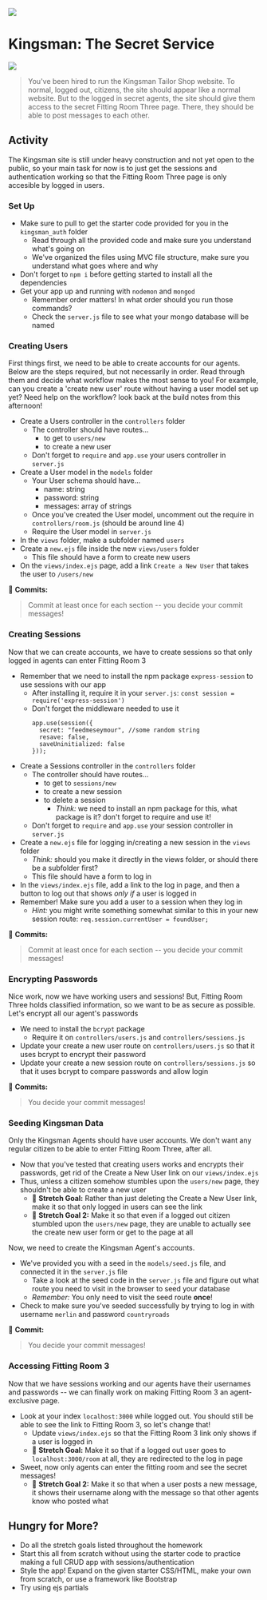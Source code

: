 ![](https://imgur.com/BmHUeeq.png)

# Kingsman: The Secret Service


![](https://imgur.com/UILh3pk.png)

> You've been hired to run the Kingsman Tailor Shop website. To normal, logged out, citizens, the site should appear like a normal website. But to the logged in secret agents, the site should give them access to the secret Fitting Room Three page. There, they should be able to post messages to each other. 

## Activity 

The Kingsman site is still under heavy construction and not yet open to the public, so your main task for now is to just get the sessions and authentication working so that the Fitting Room Three page is only accesible by logged in users.  

### Set Up

- Make sure to pull to get the starter code provided for you in the `kingsman_auth` folder 
  - Read through all the provided code and make sure you understand what's going on
  - We've organized the files using MVC file structure, make sure you understand what goes where and why
- Don't forget to `npm i` before getting started to install all the dependencies 
- Get your app up and running with `nodemon` and `mongod`
  - Remember order matters! In what order should you run those commands?
  - Check the `server.js` file to see what your mongo database will be named
  
### Creating Users 

First things first, we need to be able to create accounts for our agents. Below are the steps required, but not necessarily in order. Read through them and decide what workflow makes the most sense to you! For example, can you create a 'create new user' route without having a user model set up yet? Need help on the workflow? look back at the build notes from this afternoon!

- Create a Users controller in the `controllers` folder
  - The controller should have routes...
    - to get to `users/new` 
    - to create a new user
  - Don't forget to `require` and `app.use` your users controller in `server.js`
- Create a User model in the `models` folder
  - Your User schema should have... 
      - name: string 
      - password: string 
      - messages: array of strings
  - Once you've created the User model, uncomment out the require in `controllers/room.js` (should be around line 4)
  - Require the User model in `server.js`
- In the `views` folder, make a subfolder named `users`
- Create a `new.ejs` file inside the new `views/users` folder 
  - This file should have a form to create new users
- On the `views/index.ejs` page, add a link `Create a New User` that takes the user to `/users/new`

:red_circle: **Commits:** 
> Commit at least once for each section -- you decide your commit messages!

### Creating Sessions

Now that we can create accounts, we have to create sessions so that only logged in agents can enter Fitting Room 3 

- Remember that we need to install the npm package `express-session` to use sessions with our app
  - After installing it, require it in your `server.js`: `const session = require('express-session')`
  - Don't forget the middleware needed to use it 
    ``` 
    app.use(session({
      secret: "feedmeseymour", //some random string
      resave: false,
      saveUninitialized: false
    }));
    ```
- Create a Sessions controller in the `controllers` folder
  - The controller should have routes...
    - to get to `sessions/new`
    - to create a new session
    - to delete a session 
      - _Think:_ we need to install an npm package for this, what package is it? don't forget to require and use it!
  - Don't forget to `require` and `app.use` your session controller in `server.js`
- Create a `new.ejs` file for logging in/creating a new session in the `views` folder
  - _Think:_ should you make it directly in the views folder, or should there be a subfolder first?
  - This file should have a form to log in
- In the `views/index.ejs` file, add a link to the log in page, and then a button to log out that shows _only if_ a user is logged in
- Remember! Make sure you add a user to a session when they log in 
   - _Hint:_ you might write something somewhat similar to this in your new session route: `req.session.currentUser = foundUser;`

:red_circle: **Commits:** 
> Commit at least once for each section -- you decide your commit messages!
  
### Encrypting Passwords

Nice work, now we have working users and sessions! But, Fitting Room Three holds classified information, so we want to be as secure as possible. Let's encrypt all our agent's passwords 

- We need to install the `bcrypt` package
  - Require it on `controllers/users.js` and `controllers/sessions.js`
- Update your create a new user route on `controllers/users.js` so that it uses bcrypt to encrypt their password
- Update your create a new session route on `controllers/sessions.js` so that it uses bcrypt to compare passwords and allow login
  
:red_circle: **Commits:** 
> You decide your commit messages!

### Seeding Kingsman Data 

Only the Kingsman Agents should have user accounts. We don't want any regular citizen to be able to enter Fitting Room Three, after all.

- Now that you've tested that creating users works and encrypts their passwords, get rid of the Create a New User link on our `views/index.ejs`
- Thus, unless a citizen somehow stumbles upon the `users/new` page, they shouldn't be able to create a new user
  - :footprints: **Stretch Goal:** Rather than just deleting the Create a New User link, make it so that only logged in users can see the link
  - :footprints: **Stretch Goal 2:** Make it so that even if a logged out citizen stumbled upon the `users/new` page, they are unable to actually see the create new user form or get to the page at all

Now, we need to create the Kingsman Agent's accounts. 

- We've provided you with a seed in the `models/seed.js` file, and connected it in the `server.js` file
  - Take a look at the seed code in the `server.js` file and figure out what route you need to visit in the browser to seed your database
   - *Remember:* You only need to visit the seed route **once**! 
- Check to make sure you've seeded successfully by trying to log in with username `merlin` and password `countryroads`

:red_circle: **Commit:** 
> You decide your commit messages!

### Accessing Fitting Room 3

Now that we have sessions working and our agents have their usernames and passwords -- we can finally work on making Fitting Room 3 an agent-exclusive page. 

- Look at your index `localhost:3000` while logged out. You should still be able to see the link to Fitting Room 3, so let's change that!
  - Update `views/index.ejs` so that the Fitting Room 3 link only shows if a user is logged in 
  - :footprints: **Stretch Goal:** Make it so that if a logged out user goes to `localhost:3000/room` at all, they are redirected to the log in page 
- Sweet, now only agents can enter the fitting room and see the secret messages! 
  - :footprints: **Stretch Goal 2:** Make it so that when a user posts a new message, it shows their username along with the message so that other agents know who posted what

## Hungry for More?

- Do all the stretch goals listed throughout the homework
- Start this all from scratch without using the starter code to practice making a full CRUD app with sessions/authentication
- Style the app! Expand on the given starter CSS/HTML, make your own from scratch, or use a framework like Bootstrap
- Try using ejs partials
